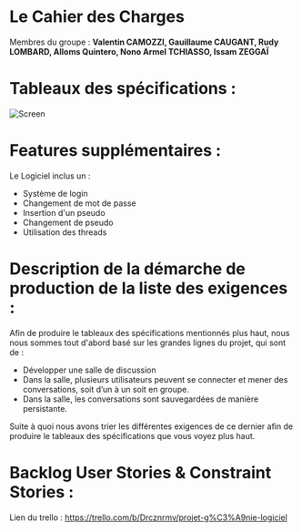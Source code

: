 # Le Cahier des Charges
Membres du groupe : **Valentin CAMOZZI, Gauillaume CAUGANT, Rudy LOMBARD, Alloms Quintero, Nono Armel TCHIASSO, Issam ZEGGAÏ**

# Tableaux des spécifications :

![Screen](https://i.imgur.com/nvih7Zz.jpg)

# Features supplémentaires :

Le Logiciel inclus un :
- Système de login
- Changement de mot de passe 
- Insertion d'un pseudo 
- Changement de pseudo 
- Utilisation des threads

# Description de la démarche de production de la liste des exigences :

Afin de produire le tableaux des spécifications mentionnés plus haut, nous nous sommes tout d'abord basé sur les grandes lignes du projet, 
qui sont de :
- Développer une salle de discussion
-  Dans la salle, plusieurs utilisateurs peuvent se connecter et mener des conversations, soit d’un à un soit en groupe. 
- Dans la salle, les conversations sont sauvegardées de manière persistante.

Suite à quoi nous avons trier les différentes exigences de ce dernier afin de produire le tableaux des spécifications que vous voyez plus haut.

# Backlog User Stories & Constraint Stories :

Lien du trello : https://trello.com/b/Drcznrmv/projet-g%C3%A9nie-logiciel
 



